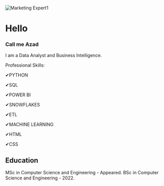 ![Marketing Expert1](https://github.com/Azad2181/Azad2181/assets/121395998/05281bc8-f6db-485c-bbcc-9fd05ed330f6)

# Hello
### Call me Azad
I am a Data Analyst and Business Intelligence. 

Professional Skills: 

✔PYTHON

✔SQL 

✔POWER BI

✔SNOWFLAKES

✔ETL

✔MACHINE LEARNING

✔HTML 

✔CSS


## Education
MSc in Computer Science and Engineering - Appeared.
BSc in Computer Science and Engineering - 2022.






